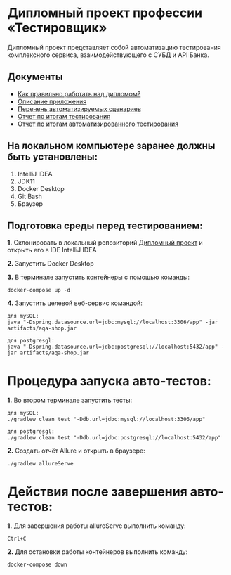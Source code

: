 # Дипломный проект профессии «Тестировщик»

Дипломный проект представляет собой автоматизацию тестирования комплексного сервиса, взаимодействующего с СУБД и API Банка.

## Документы
* [Как правильно работать над дипломом?](https://github.com/BezBzz/DIPLOM_QA/blob/master/docs/work.md)
* [Описание приложения](https://github.com/BezBzz/DIPLOM_QA/blob/master/docs/description.md)
* [Перечень автоматизируемых сценариев](https://github.com/BezBzz/DIPLOM_QA/blob/master/docs/Plan.md)
* [Отчет по итогам тестирования](https://github.com/BezBzz/DIPLOM_QA/blob/master/docs/report.md)
* [Отчет по итогам автоматизированного тестирования](https://github.com/BezBzz/DIPLOM_QA/blob/master/docs/report2.md)

## На локальном компьютере заранее должны быть установлены:

1. IntelliJ IDEA 
2. JDK11
3. Docker Desktop
4. Git Bash
5. Браузер

## Подготовка среды перед тестированием:

**1.** Склонировать в локальный репозиторий [Дипломный проект](https://github.com/BezBzz/DIPLOM_QA.git) и открыть его в IDE IntelliJ IDEA

**2.** Запустить Docker Desktop

**3.** В терминале запустить контейнеры с помощью команды:

    docker-compose up -d

**4.** Запустить целевой веб-сервис командой:

    для mySQL: 
    java "-Dspring.datasource.url=jdbc:mysql://localhost:3306/app" -jar artifacts/aqa-shop.jar

    для postgresgl:
    java "-Dspring.datasource.url=jdbc:postgresql://localhost:5432/app" -jar artifacts/aqa-shop.jar

# Процедура запуска авто-тестов:

**1.** Во втором терминале запустить тесты:

    для mySQL:
    ./gradlew clean test "-Ddb.url=jdbc:mysql://localhost:3306/app"

    для postgresgl: 
    ./gradlew clean test "-Ddb.url=jdbc:postgresql://localhost:5432/app"

**2.** Создать отчёт Allure и открыть в браузере:

    ./gradlew allureServe

# Действия после завершения авто-тестов:

**1.** Для завершения работы allureServe выполнить команду:

    Ctrl+C

**2.** Для остановки работы контейнеров выполнить команду:

    docker-compose down